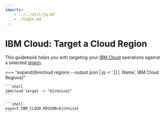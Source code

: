 ```yaml
---
imports:
    - ../../util/jq.md
    - ./login.md
---
```


# IBM Cloud: Target a Cloud Region

This guidebook helps you with targeting your [IBM
Cloud](https://www.ibm.com/cloud) operations against a selected
[region](https://www.ibm.com/cloud/data-centers).

=== "expand(ibmcloud regions --output json | jq -r '.[] | .Name', IBM Cloud Regions)"

    ```shell
    ibmcloud target -r "${choice}"
    ```
    
    ```shell
    export IBM_CLOUD_REGION=${choice}
    ```
